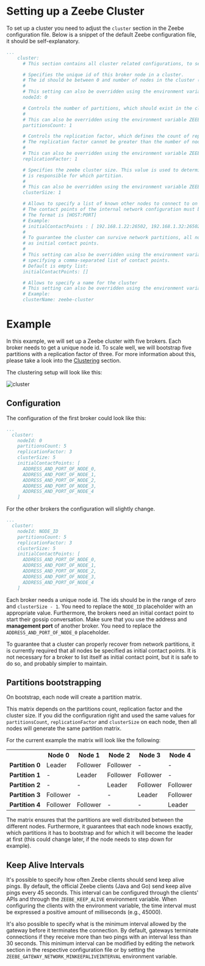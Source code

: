 # Setting up a Zeebe Cluster

To set up a cluster you need to adjust the `cluster` section
in the Zeebe configuration file. Below is a snippet
of the default Zeebe configuration file, it should be self-explanatory.

```yaml
...
    cluster:
      # This section contains all cluster related configurations, to setup a zeebe cluster

      # Specifies the unique id of this broker node in a cluster.
      # The id should be between 0 and number of nodes in the cluster (exclusive).
      #
      # This setting can also be overridden using the environment variable ZEEBE_BROKER_CLUSTER_NODEID.
      nodeId: 0

      # Controls the number of partitions, which should exist in the cluster.
      #
      # This can also be overridden using the environment variable ZEEBE_BROKER_CLUSTER_PARTITIONSCOUNT.
      partitionsCount: 1

      # Controls the replication factor, which defines the count of replicas per partition.
      # The replication factor cannot be greater than the number of nodes in the cluster.
      #
      # This can also be overridden using the environment variable ZEEBE_BROKER_CLUSTER_REPLICATIONFACTOR.
      replicationFactor: 1

      # Specifies the zeebe cluster size. This value is used to determine which broker
      # is responsible for which partition.
      #
      # This can also be overridden using the environment variable ZEEBE_BROKER_CLUSTER_CLUSTERSIZE.
      clusterSize: 1

      # Allows to specify a list of known other nodes to connect to on startup
      # The contact points of the internal network configuration must be specified.
      # The format is [HOST:PORT]
      # Example:
      # initialContactPoints : [ 192.168.1.22:26502, 192.168.1.32:26502 ]
      #
      # To guarantee the cluster can survive network partitions, all nodes must be specified
      # as initial contact points.
      #
      # This setting can also be overridden using the environment variable ZEEBE_BROKER_CLUSTER_INITIALCONTACTPOINTS
      # specifying a comma-separated list of contact points.
      # Default is empty list:
      initialContactPoints: []

      # Allows to specify a name for the cluster
      # This setting can also be overridden using the environment variable ZEEBE_BROKER_CLUSTER_CLUSTERNAME.
      # Example:
      clusterName: zeebe-cluster
```

# Example

In this example, we will set up a Zeebe cluster with
five brokers. Each broker needs to get a unique node id.
To scale well, we will bootstrap five partitions
with a replication factor of three. For more information about this,
please take a look into the [Clustering](/basics/clustering.html) section.

The clustering setup will look like this:

![cluster](/operations/example-setup-cluster.png)

## Configuration

The configuration of the first broker could look like this:
```yaml
...
  cluster:
    nodeId: 0
    partitionsCount: 5
    replicationFactor: 3
    clusterSize: 5
    initialContactPoints: [
      ADDRESS_AND_PORT_OF_NODE_0,
      ADDRESS_AND_PORT_OF_NODE_1,
      ADDRESS_AND_PORT_OF_NODE_2,
      ADDRESS_AND_PORT_OF_NODE_3,
      ADDRESS_AND_PORT_OF_NODE_4
    ]
```

For the other brokers the configuration will slightly change.
```yaml
...
  cluster:
    nodeId: NODE_ID
    partitionsCount: 5
    replicationFactor: 3
    clusterSize: 5
    initialContactPoints: [
      ADDRESS_AND_PORT_OF_NODE_0,
      ADDRESS_AND_PORT_OF_NODE_1,
      ADDRESS_AND_PORT_OF_NODE_2,
      ADDRESS_AND_PORT_OF_NODE_3,
      ADDRESS_AND_PORT_OF_NODE_4
    ]

```

Each broker needs a unique node id. The ids should be in the range of
zero and `clusterSize - 1`. You need to replace the `NODE_ID` placeholder with an
appropriate value. Furthermore, the
brokers need an initial contact point to start their gossip
conversation. Make sure that you use the address and
**management port** of another broker. You need to replace the
`ADDRESS_AND_PORT_OF_NODE_0` placeholder.

To guarantee that a cluster can properly recover from network partitions,
it is currently required that all nodes be specified as initial contact points. It is not necessary
for a broker to list itself as initial contact point, but it is safe to do so, and probably simpler
to maintain.

## Partitions bootstrapping

On bootstrap, each node will create a partition matrix.

This matrix depends on the partitions count, replication factor and
the cluster size. If you did the configuration right and
used the same values for `partitionsCount`, `replicationFactor`
and `clusterSize` on each node, then all nodes will generate
the same partition matrix.

For the current example the matrix will look like the following:

<table>
<tr>
    <th></th>
    <th>Node 0</th>
    <th>Node 1</th>
    <th>Node 2</th>
    <th>Node 3</th>
    <th>Node 4</th>
</tr>

<!-- Partition 0 -->
<tr>
 <td><b>Partition 0</b></td>
 <td>Leader</td>
 <td>Follower</td>
 <td>Follower</td>
 <td>-</td>
 <td>-</td>
</tr>

<!-- Partition 1 -->
<tr>
 <td><b>Partition 1</b></td>
 <td>-</td>
 <td>Leader</td>
 <td>Follower</td>
 <td>Follower</td>
 <td>-</td>
</tr>

<!-- Partition 2 -->
<tr>
 <td><b>Partition 2</b></td>
 <td>-</td>
 <td>-</td>
 <td>Leader</td>
 <td>Follower</td>
 <td>Follower</td>
</tr>

<!-- Partition 3 -->
<tr>
 <td><b>Partition 3</b></td>
 <td>Follower</td>
 <td>-</td>
 <td>-</td>
 <td>Leader</td>
 <td>Follower</td>
</tr>

<!-- Partition 4 -->
<tr>
 <td><b>Partition 4</b></td>
 <td>Follower</td>
 <td>Follower</td>
 <td>-</td>
 <td>-</td>
 <td>Leader</td>
</tr>

</table>

The matrix ensures that the partitions are well distributed
between the different nodes. Furthermore, it guarantees that
each node knows exactly, which partitions it has
to bootstrap and for which it will become the leader at first (this
could change later, if the node needs to step down for example).

## Keep Alive Intervals

It's possible to specify how often Zeebe clients should send keep alive pings. By default, the official Zeebe clients (Java and Go) send keep alive pings every 45 seconds. This interval can be configured through the clients' APIs and through the `ZEEBE_KEEP_ALIVE` environment variable. When configuring the clients with the environment variable, the time interval must be expressed a positive amount of milliseconds (e.g., 45000).

It's also possible to specify what is the minimum interval allowed by the gateway before it terminates the connection. By default, gateways terminate connections if they receive more than two pings with an interval less than 30 seconds. This minimum interval can be modified by editing the network section in the respective configuration file or by setting the `ZEEBE_GATEWAY_NETWORK_MINKEEPALIVEINTERVAL` environment variable.

